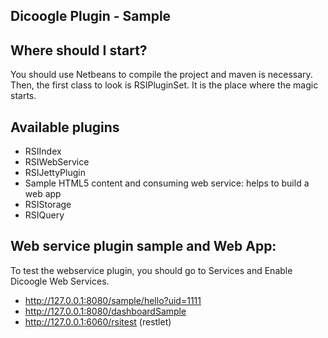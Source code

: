 Dicoogle Plugin - Sample 
-----------------------


Where should I start?
-----------------------

You should use Netbeans to compile the project and maven is necessary. Then, the first class to look is RSIPluginSet. It is the place where the magic starts.


Available plugins
-----------------------
- RSIIndex
- RSIWebService
- RSIJettyPlugin
- Sample HTML5 content and consuming web service: helps to build a web app
- RSIStorage
- RSIQuery


Web service plugin sample and Web App: 
--------------------------

To test the webservice plugin, you should go to Services and Enable Dicoogle Web Services.

- http://127.0.0.1:8080/sample/hello?uid=1111
- http://127.0.0.1:8080/dashboardSample
- http://127.0.0.1:6060/rsitest (restlet)



